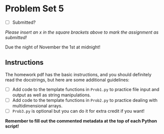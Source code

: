 # Problem Set 5

- [ ] Submitted?

_Please insert an x in the square brackets above to mark the assignment as submitted!_

Due the night of November the 1st at midnight!

## Instructions
The homework pdf has the basic instructions, and you should definitely read the docstrings, but here are some additional guidelines:
 - [ ] Add code to the template functions in `Prob1.py` to practice file input and output as well as string manipulations.
 - [ ] Add code to the template functions in `Prob2.py` to practice dealing with multidimensional arrays.
 - [ ] `Prob3.py` is optional but you can do it for extra credit if you want!

__Remember to fill out the commented metadata at the top of each Python script!__
